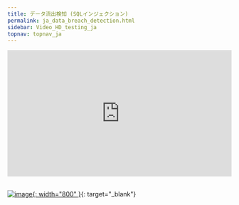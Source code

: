 ```yaml
---
title: データ流出検知 (SQLインジェクション)
permalink: ja_data_breach_detection.html
sidebar: Video_HD_testing_ja
topnav: topnav_ja
---
```


<style>.embed-container { position: relative; padding-bottom: 56.25%; height: 0; overflow: hidden; max-width: 100%; } .embed-container iframe, .embed-container object, .embed-container embed { position: absolute; top: 0; left: 0; width: 100%; height: 100%; }</style><div class='embed-container'><iframe src='https://www.youtube.com/embed/Qp-JbyZ_G1k' frameborder='0' allowfullscreen></iframe></div>

<br />

[![image](/docs/images/Video\hacking\databreachdetection/01.png){: width="800" }](/docs/images/Video\hacking\databreachdetection/01.png){: target="_blank"}